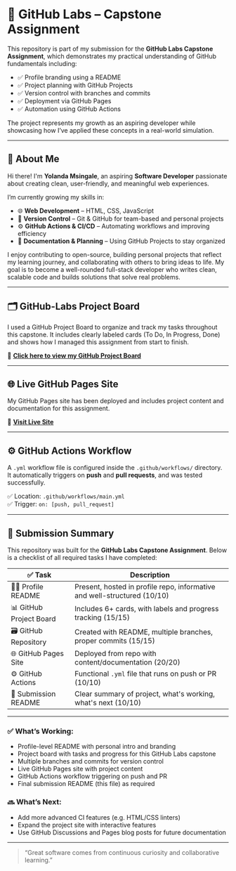 # 🎯 GitHub Labs – Capstone Assignment

This repository is part of my submission for the **GitHub Labs Capstone Assignment**, which demonstrates my practical understanding of GitHub fundamentals including:

- ✅ Profile branding using a README
- ✅ Project planning with GitHub Projects
- ✅ Version control with branches and commits
- ✅ Deployment via GitHub Pages
- ✅ Automation using GitHub Actions

The project represents my growth as an aspiring developer while showcasing how I’ve applied these concepts in a real-world simulation.

---

## 👋 About Me

Hi there! I'm **Yolanda Msingale**, an aspiring **Software Developer** passionate about creating clean, user-friendly, and meaningful web experiences.

I’m currently growing my skills in:

- 🌐 **Web Development** – HTML, CSS, JavaScript  
- 🧠 **Version Control** – Git & GitHub for team-based and personal projects  
- ⚙️ **GitHub Actions & CI/CD** – Automating workflows and improving efficiency  
- 📝 **Documentation & Planning** – Using GitHub Projects to stay organized  

I enjoy contributing to open-source, building personal projects that reflect my learning journey, and collaborating with others to bring ideas to life. My goal is to become a well-rounded full-stack developer who writes clean, scalable code and builds solutions that solve real problems.

---

## 🗂️ GitHub-Labs Project Board

I used a GitHub Project Board to organize and track my tasks throughout this capstone. It includes clearly labeled cards (To Do, In Progress, Done) and shows how I managed this assignment from start to finish.

🔗 **[Click here to view my GitHub Project Board](https://github.com/users/YolandaMsingale/projects/4)**

---

## 🌐 Live GitHub Pages Site

My GitHub Pages site has been deployed and includes project content and documentation for this assignment.

🔗 **[Visit Live Site](https://yolandamsingale.github.io/Github-Labs-Project/)**

---

## ⚙️ GitHub Actions Workflow

A `.yml` workflow file is configured inside the `.github/workflows/` directory.  
It automatically triggers on **push** and **pull requests**, and was tested successfully.

✅ Location: `.github/workflows/main.yml`  
✅ Trigger: `on: [push, pull_request]`

---

## 📄 Submission Summary

This repository was built for the **GitHub Labs Capstone Assignment**. Below is a checklist of all required tasks I have completed:

| ✅ Task                          | Description                                                                 |
|-------------------------------|-----------------------------------------------------------------------------|
| 🧑‍💻 Profile README            | Present, hosted in profile repo, informative and well-structured (10/10)    |
| 📊 GitHub Project Board        | Includes 6+ cards, with labels and progress tracking (15/15)                |
| 🗃️ GitHub Repository           | Created with README, multiple branches, proper commits (15/15)             |
| 🌐 GitHub Pages Site           | Deployed from repo with content/documentation (20/20)                       |
| ⚙️ GitHub Actions              | Functional `.yml` file that runs on push or PR (10/10)                      |
| 📄 Submission README           | Clear summary of project, what's working, what's next (10/10)              |

---

### ✅ What’s Working:
- Profile-level README with personal intro and branding
- Project board with tasks and progress for this GitHub Labs capstone
- Multiple branches and commits for version control
- Live GitHub Pages site with project content
- GitHub Actions workflow triggering on push and PR
- Final submission README (this file) as required

### 🔜 What’s Next:
- Add more advanced CI features (e.g. HTML/CSS linters)
- Expand the project site with interactive features
- Use GitHub Discussions and Pages blog posts for future documentation

---

> “Great software comes from continuous curiosity and collaborative learning.”

